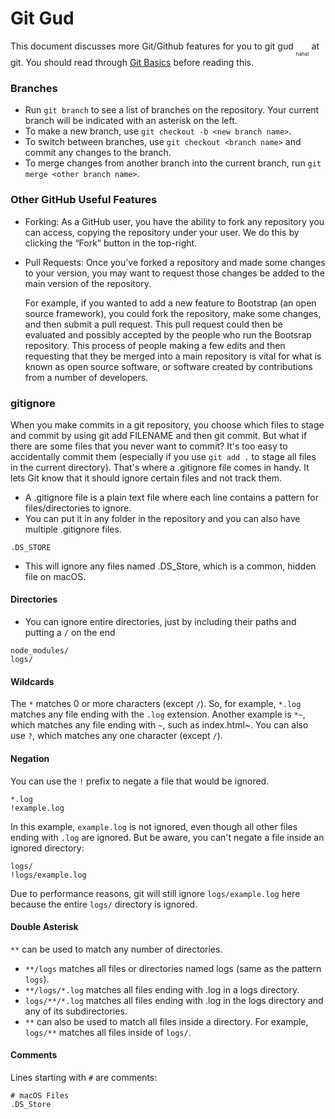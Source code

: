 # Git Gud
This document discusses more Git/Github features for you to git gud <sub><sub><sub>haha!</sub></sub></sub> at git. You should read through [Git Basics][basics] before reading this.

[basics]: https://github.com/HKUST-Robotics-Team/HKUST-Robotics-Team-SW-Tutorial-2021/blob/main/Advanced%20Notes%201%20-%20Git/Git%20Basics.md

### Branches
- Run `git branch` to see a list of branches on the repository. Your current branch will be indicated with an asterisk on the left.
- To make a new branch, use `git checkout -b <new branch name>`.
- To switch between branches, use `git checkout <branch name>` and commit any changes to the branch.
- To merge changes from another branch into the current branch, run `git merge <other branch name>`.

### Other GitHub Useful Features
- Forking: As a GitHub user, you have the ability to fork any repository you can access, 
copying the repository under your user. 
We do this by clicking the “Fork” button in the top-right.
- Pull Requests: Once you’ve forked a repository and made some changes to your version, 
you may want to request those changes be added to the main version of the repository.

  For example, if you wanted to add a new feature to Bootstrap (an open source framework), you could fork the repository, 
make some changes, and then submit a pull request. This pull request could then be evaluated and 
possibly accepted by the people who run the Bootsrap repository. This process of people making a 
few edits and then requesting that they be merged into a main repository is vital for what is known as 
open source software, or software created by contributions from a number of developers.

### gitignore
When you make commits in a git repository, you choose which files to stage and commit by using git add FILENAME and then git commit. But what if there are some files that you never want to commit? It's too easy to accidentally commit them (especially if you use `git add .` to stage all files in the current directory). That's where a .gitignore file comes in handy. It lets Git know that it should ignore certain files and not track them.

- A .gitignore file is a plain text file where each line contains a pattern for files/directories to ignore. 
- You can put it in any folder in the repository and you can also have multiple .gitignore files. 
```
.DS_STORE
```
- This will ignore any files named .DS_Store, which is a common, hidden file on macOS.

#### Directories
- You can ignore entire directories, just by including their paths and putting a `/` on the end
```
node_modules/
logs/
```

#### Wildcards
The `*` matches 0 or more characters (except `/`). So, for example, `*.log` matches any file ending with the `.log` extension.
Another example is `*~`, which matches any file ending with `~`, such as index.html~.
You can also use `?`, which matches any one character (except `/`).

#### Negation
You can use the `!` prefix to negate a file that would be ignored.
```
*.log
!example.log
```
In this example, `example.log` is not ignored, even though all other files ending with `.log` are ignored.
But be aware, you can't negate a file inside an ignored directory:
```
logs/
!logs/example.log
```
Due to performance reasons, git will still ignore `logs/example.log` here because the entire `logs/` directory is ignored.

#### Double Asterisk
`**` can be used to match any number of directories.

- `**/logs` matches all files or directories named logs (same as the pattern `logs`).
- `**/logs/*.log` matches all files ending with .log in a logs directory.
- `logs/**/*.log` matches all files ending with .log in the logs directory and any of its subdirectories.
- `**` can also be used to match all files inside a directory. For example, `logs/**` matches all files inside of `logs/`.

#### Comments
Lines starting with `#` are comments:
```
# macOS Files
.DS_Store
```
